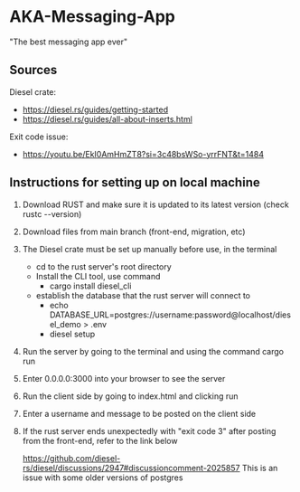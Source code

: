 # AKA-Messaging-App
"The best messaging app ever"

## Sources

Diesel crate: 
- https://diesel.rs/guides/getting-started
- https://diesel.rs/guides/all-about-inserts.html

Exit code issue:
- https://youtu.be/EkI0AmHmZT8?si=3c48bsWSo-yrrFNT&t=1484

## Instructions for setting up on local machine

1. Download RUST and make sure it is updated to its latest version (check rustc --version) 
2. Download files from main branch (front-end, migration, etc)
3. The Diesel crate must be set up manually before use, in the terminal
    - cd to the rust server's root directory
    - Install the CLI tool, use command
      - cargo install diesel_cli
    - establish the database that the rust server will connect to
      - echo DATABASE_URL=postgres://username:password@localhost/diesel_demo > .env
      - diesel setup
5. Run the server by going to the terminal and using the command cargo run
6. Enter 0.0.0.0:3000 into your browser to see the server 
7. Run the client side by going to index.html and clicking run 
8. Enter a username and message to be posted on the client side
9. If the rust server ends unexpectedly with "exit code 3" after posting from the front-end, refer to the link below

   https://github.com/diesel-rs/diesel/discussions/2947#discussioncomment-2025857
   This is an issue with some older versions of postgres
